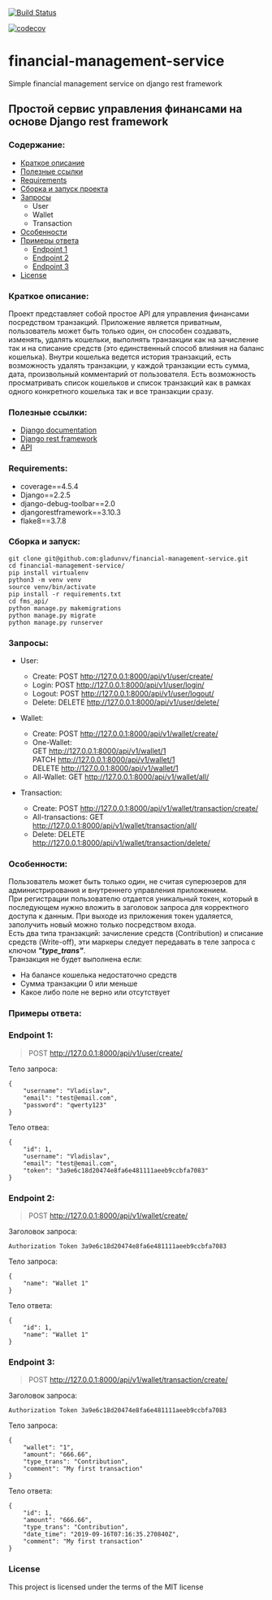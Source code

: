 
[![Build Status](https://travis-ci.org/gladunvv/financial-management-service.svg?branch=master)](https://travis-ci.org/gladunvv/financial-management-service)

[![codecov](https://codecov.io/gh/gladunvv/financial-management-service/branch/master/graph/badge.svg)](https://codecov.io/gh/gladunvv/financial-management-service)

# financial-management-service
Simple financial management service on django rest framework


## Простой сервис управления финансами на основе Django rest framework

### Содержание:
+ [Краткое описание](#краткое-описание)
+ [Полезные ссылки](#полезные-ссылки)
+ [Requirements](#requirements)
+ [Сборка и запуск проекта](#сборка-и-запуск)
+ [Запросы](#запросы)
  * User
  * Wallet
  * Transaction
+ [Особенности](#особенности)
+ [Примеры ответа](#примеры-ответа)
  * [Endpoint 1](#endpoint-1)
  * [Endpoint 2](#endpoint-2)
  * [Endpoint 3](#endpoint-3)
+ [License](#license)


### Краткое описание:

Проект представляет собой простое API для управления финансами посредством транзакций. Приложение является приватным, пользователь 
может быть только один, он способен создавать, изменять, удалять кошельки, выполнять транзакции как на зачисление так и на списание 
средств (это единственный способ влияния на баланс кошелька). Внутри кошелька ведется история транзакций, есть возможность удалять транзакции,
у каждой транзакции есть сумма, дата, произвольный комментарий от пользователя. Есть возможность просматривать список кошельков и список
транзакций как в рамках одного конкретного кошелька так и все транзакции сразу.

### Полезные ссылки:

+ [Django documentation](https://docs.djangoproject.com/en/2.2/)
+ [Django rest framework](https://www.django-rest-framework.org/)
+ [API](https://ru.wikipedia.org/wiki/API)

### Requirements:
+ coverage==4.5.4
+ Django==2.2.5
+ django-debug-toolbar==2.0
+ djangorestframework==3.10.3
+ flake8==3.7.8

### Сборка и запуск:
```
git clone git@github.com:gladunvv/financial-management-service.git
cd financial-management-service/
pip install virtualenv
python3 -m venv venv
source venv/bin/activate
pip install -r requirements.txt
cd fms_api/
python manage.py makemigrations
python manage.py migrate
python manage.py runserver
```

### Запросы:
+ User:
  * Create: 
  POST http://127.0.0.1:8000/api/v1/user/create/
  * Login:
  POST http://127.0.0.1:8000/api/v1/user/login/
  * Logout:
  POST http://127.0.0.1:8000/api/v1/user/logout/
  * Delete:
  DELETE http://127.0.0.1:8000/api/v1/user/delete/
  
+ Wallet:
  * Create:
  POST http://127.0.0.1:8000/api/v1/wallet/create/
  * One-Wallet:      
  GET http://127.0.0.1:8000/api/v1/wallet/1    
  PATCH http://127.0.0.1:8000/api/v1/wallet/1      
  DELETE http://127.0.0.1:8000/api/v1/wallet/1
  * All-Wallet:
  GET http://127.0.0.1:8000/api/v1/wallet/all/
  
+ Transaction:
  * Create: 
  POST http://127.0.0.1:8000/api/v1/wallet/transaction/create/
  * All-transactions:
  GET http://127.0.0.1:8000/api/v1/wallet/transaction/all/
  * Delete:
  DELETE http://127.0.0.1:8000/api/v1/wallet/transaction/delete/
  
  
### Особенности:
Пользователь может быть только один, не считая суперюзеров для администрирования и внутреннего управления приложением.    
При регистрации пользователю отдается уникальный токен, который в последующем нужно вложить в заголовок запроса 
для корректного доступа к данным. При выходе из приложения токен удаляется, заполучить новый можно только посредством 
входа.   
Есть два типа транзакций: зачисление средств (Contribution) и списание средств (Write-off), эти маркеры следует 
передавать в теле запроса с ключом ***"type_trans"***.     
Транзакция не будет выполнена если:
+ На балансе кошелька недостаточно средств
+ Сумма транзакции 0 или меньше
+ Какое либо поле не верно или отсутствует



### Примеры ответа:

### Endpoint 1:   
> POST http://127.0.0.1:8000/api/v1/user/create/        

Тело запроса:
```
{
	"username": "Vladislav",
	"email": "test@email.com",
	"password": "qwerty123"
}
```

Тело отвеа:
```
{
    "id": 1,
    "username": "Vladislav",
    "email": "test@email.com",
    "token": "3a9e6c18d20474e8fa6e481111aeeb9ccbfa7083"
}
```
### Endpoint 2:
> POST http://127.0.0.1:8000/api/v1/wallet/create/         

Заголовок запроса:
```
Authorization Token 3a9e6c18d20474e8fa6e481111aeeb9ccbfa7083
```
Тело запроса:
```
{
    "name": "Wallet 1"
}
```
Тело ответа:
```
{
    "id": 1,
    "name": "Wallet 1"
}
```
### Endpoint 3:
> POST http://127.0.0.1:8000/api/v1/wallet/transaction/create/        

Заголовок запроса:
```
Authorization Token 3a9e6c18d20474e8fa6e481111aeeb9ccbfa7083
```
Тело запроса:
```
{
	"wallet": "1",
	"amount": "666.66",
	"type_trans": "Contribution",
	"comment": "My first transaction"
}
```
Тело ответа:
```
{
    "id": 1,
    "amount": "666.66",
    "type_trans": "Contribution",
    "date_time": "2019-09-16T07:16:35.270840Z",
    "comment": "My first transaction"
}
```

### License
This project is licensed under the terms of the MIT license
